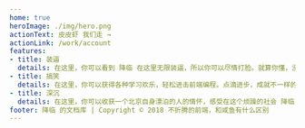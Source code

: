 ```yaml
---
home: true
heroImage: ./img/hero.png
actionText: 皮皮虾 我们走 →
actionLink: /work/account
features:
- title: 装逼
  details: 在这里，你可以看到 降临 在这里无限装逼，所以你可以尽情打脸。就算你懂，没关系，打了脸再说~
- title: 搞笑
  details: 在这里，你可以获得各种学习欢乐，轻松进击前端编程。点滴进步，成就不一样的你。
- title: 深沉
  details: 在这里，你可以收获一个北京自身漂泊的人的情怀，感受在这个烦躁的社会 降临 如何安身立命。
footer: 降临 的文档库 | Copyright © 2018 不折腾的前端，和咸鱼有什么区别
---
```

